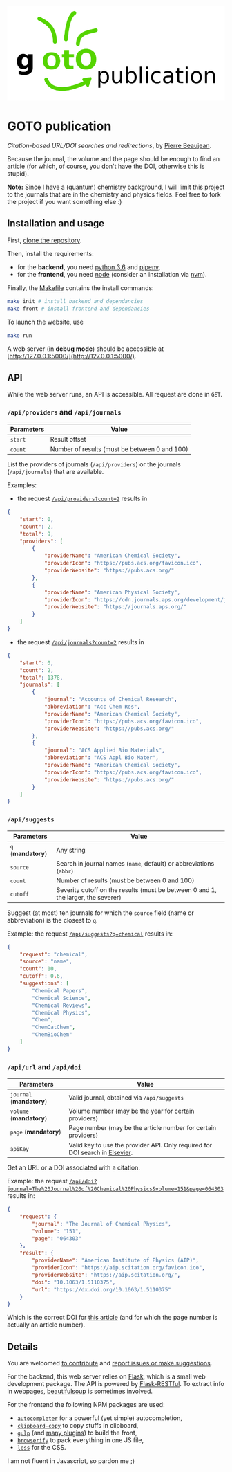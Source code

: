 ![The logo. I suck at that ;)](./assets/images/logo.svg)

# GOTO publication

*Citation-based URL/DOI searches and redirections*, by [Pierre Beaujean](https://pierrebeaujean.net).

Because the journal, the volume and the page should be enough to find an article (for which, of course, you don't have the DOI, otherwise this is stupid).

**Note:** Since I have a (quantum) chemistry background, I will limit this project to the journals that are in the chemistry and physics fields.
Feel free to fork the project if you want something else :)

## Installation and usage

First, [clone the repository](https://help.github.com/en/articles/cloning-a-repository).

Then, install the requirements: 

+ for the **backend**, you need [python 3.6](https://www.python.org/) and [pipenv](https://docs.pipenv.org/en/latest/),
+ for the **frontend**, you need [node](https://nodejs.org/en/) (consider an installation via [nvm](https://github.com/nvm-sh/nvm)).

Finally, the [Makefile](./Makefile) contains the install commands:

```bash
make init # install backend and dependancies
make front # install frontend and dependancies
```

To launch the website, use

```bash
make run
```

A web server (in **debug mode**) should be accessible at [http://127.0.0.1:5000/](http://127.0.0.1:5000/).

## API

While the web server runs, an API is accessible.
All request are done in `GET`.

### `/api/providers` and `/api/journals`

Parameters | Value
-----------|-------
`start` | Result offset
`count` | Number of results (must be between 0 and 100)

List the providers of journals (`/api/providers`) or the journals (`/api/journals`) that are available.

Examples: 

+ the request [`/api/providers?count=2`](http://localhost:5000/api/providers?count=2) results in 

```json
{
    "start": 0,
    "count": 2,
    "total": 9,
    "providers": [
        {
            "providerName": "American Chemical Society",
            "providerIcon": "https://pubs.acs.org/favicon.ico",
            "providerWebsite": "https://pubs.acs.org/"
        },
        {
            "providerName": "American Physical Society",
            "providerIcon": "https://cdn.journals.aps.org/development/journals/images/favicon.ico",
            "providerWebsite": "https://journals.aps.org/"
        }
    ]
}
```

+ the request [`/api/journals?count=2`](http://localhost:5000/api/journals?count=2) results in 

```json
{
    "start": 0,
    "count": 2,
    "total": 1378,
    "journals": [
        {
            "journal": "Accounts of Chemical Research",
            "abbreviation": "Acc Chem Res",
            "providerName": "American Chemical Society",
            "providerIcon": "https://pubs.acs.org/favicon.ico",
            "providerWebsite": "https://pubs.acs.org/"
        },
        {
            "journal": "ACS Applied Bio Materials",
            "abbreviation": "ACS Appl Bio Mater",
            "providerName": "American Chemical Society",
            "providerIcon": "https://pubs.acs.org/favicon.ico",
            "providerWebsite": "https://pubs.acs.org/"
        }
    ]
}
```

### `/api/suggests`

Parameters | Value
-----------|-------
`q` (**mandatory**) | Any string
`source` | Search in journal names (`name`, default) or abbreviations (`abbr`)
`count` | Number of results (must be between 0 and 100)
`cutoff` | Severity cutoff on the results (must be between 0 and 1, the larger, the severer)

Suggest (at most) ten journals for which the `source` field (name or abbreviation) is the closest to `q`.

Example: the request [`/api/suggests?q=chemical`](http://localhost:5000/api/suggests?q=chemical) results in:

```json
{
    "request": "chemical",
    "source": "name",
    "count": 10,
    "cutoff": 0.6,
    "suggestions": [
        "Chemical Papers",
        "Chemical Science",
        "Chemical Reviews",
        "Chemical Physics",
        "Chem",
        "ChemCatChem",
        "ChemBioChem"
    ]
}
```

### `/api/url` and `/api/doi`

Parameters | Value
-----------|-------
`journal` (**mandatory**) | Valid journal, obtained via `/api/suggests`
`volume` (**mandatory**) | Volume number (may be the year for certain providers)
`page`  (**mandatory**) | Page number (may be the article number for certain providers)
`apiKey` | Valid key to use the provider API. Only required for DOI search in [Elsevier](https://dev.elsevier.com/).

Get an URL or a DOI associated with a citation.

Example: the request [`/api/doi?journal=The%20Journal%20of%20Chemical%20Physics&volume=151&page=064303`](http://localhost:5000/api/doi?journal=The%20Journal%20of%20Chemical%20Physics&volume=151&page=064303) results in:

```json
{
    "request": {
        "journal": "The Journal of Chemical Physics",
        "volume": "151",
        "page": "064303"
    },
    "result": {
        "providerName": "American Institute of Physics (AIP)",
        "providerIcon": "https://aip.scitation.org/favicon.ico",
        "providerWebsite": "https://aip.scitation.org/",
        "doi": "10.1063/1.5110375",
        "url": "https://dx.doi.org/10.1063/1.5110375"
    }
}
```

Which is the correct DOI for [this article](https://aip.scitation.org/doi/10.1063/1.5110375) (and for which the page number is actually an article number).


## Details

You are welcomed [to contribute](https://github.com/pierre-24/goto-publication/pulls) and [report issues or make suggestions](https://github.com/pierre-24/goto-publication/issues).

For the backend, this web server relies on [Flask](https://flask.palletsprojects.com/), which is a small web development package.
The API is powered by [Flask-RESTful](https://flask-restful.readthedocs.io/).
To extract info in webpages, [beautifulsoup](https://www.crummy.com/software/BeautifulSoup/) is sometimes involved.

For the frontend the following NPM packages are used:

+ [`autocompleter`](https://www.npmjs.com/package/autocompleter) for a powerful (yet simple) autocompletion,
+ [`clipboard-copy`](https://www.npmjs.com/package/clipboard-copy) to copy stuffs in clipboard,
+ [`gulp`](https://gulpjs.com/) (and [many plugins](./package.json)) to build the front,
+ [`browserify`](https://www.npmjs.com/package/browserify) to pack everything in one JS file,
+ [`less`](http://lesscss.org/) for the CSS.

I am not fluent in Javascript, so pardon me ;)